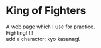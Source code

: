 # King of Fighters
A web page which I use for practice.\
Fighting!!!!!\
add a charactor: kyo kasanagi.
